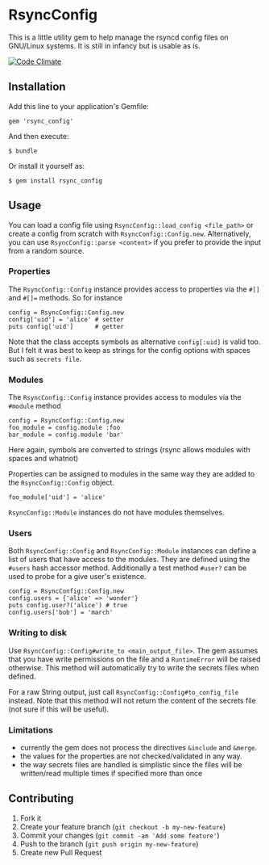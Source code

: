 # RsyncConfig

This is a little utility gem to help manage the rsyncd config files on GNU/Linux systems.
It is still in infancy but is usable as is.

[![Code Climate](https://codeclimate.com/github/kuma-giyomu/rsync_config.png)](https://codeclimate.com/github/kuma-giyomu/rsync_config)

## Installation

Add this line to your application's Gemfile:

    gem 'rsync_config'

And then execute:

    $ bundle

Or install it yourself as:

    $ gem install rsync_config

## Usage

You can load a config file using `RsyncConfig::load_config <file_path>` or create a config from scratch with `RsyncConfig::Config.new`.
Alternatively, you can use `RsyncConfig::parse <content>` if you prefer to provide the input from a random source.

### Properties

The `RsyncConfig::Config` instance provides access to properties via the `#[]` and `#[]=` methods. So for instance 

    config = RsyncConfig::Config.new
    config['uid'] = 'alice' # setter
    puts config['uid']      # getter

Note that the class accepts symbols as alternative `config[:uid]` is valid too.
But I felt it was best to keep as strings for the config options with spaces such as `secrets file`.

### Modules

The `RsyncConfig::Config` instance provides access to modules via the `#module` method

    config = RsyncConfig::Config.new
    foo_module = config.module :foo
    bar_module = config.module 'bar'

Here again, symbols are converted to strings (rsync allows modules with spaces and whatnot)

Properties can be assigned to modules in the same way they are added to the `RsyncConfig::Config` object.

    foo_module['uid'] = 'alice'

`RsyncConfig::Module` instances do not have modules themselves.

### Users

Both `RsyncConfig::Config` and `RsyncConfig::Module` instances can define a list of users that have access to the modules.
They are defined using the `#users` hash accessor method.
Additionally a test method `#user?` can be used to probe for a give user's existence.

    config = RsyncConfig::Config.new
    config.users = {'alice' => 'wonder'}
    puts config.user?('alice') # true
    config.users['bob'] = 'march'

### Writing to disk

Use `RsyncConfig::Config#write_to <main_output_file>`.
The gem assumes that you have write permissions on the file and a `RuntimeError` will be raised otherwise.
This method will automatically try to write the secrets files when defined.

For a raw String output, just call `RsyncConfig::Config#to_config_file` instead.
Note that this method will not return the content of the secrets file (not sure if this will be useful).

### Limitations

- currently the gem does not process the directives `&include` and `&merge`.
- the values for the properties are not checked/validated in any way.
- the way secrets files are handled is simplistic since the files will be written/read multiple times if specified more than once

## Contributing

1. Fork it
2. Create your feature branch (`git checkout -b my-new-feature`)
3. Commit your changes (`git commit -am 'Add some feature'`)
4. Push to the branch (`git push origin my-new-feature`)
5. Create new Pull Request
